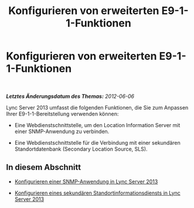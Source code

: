 ﻿---
title: Konfigurieren von erweiterten E9-1-1-Funktionen
TOCTitle: Konfigurieren von erweiterten E9-1-1-Funktionen
ms:assetid: 80412a02-88f0-4b8a-a187-cc5f38797dd6
ms:mtpsurl: https://technet.microsoft.com/de-de/library/Gg398645(v=OCS.15)
ms:contentKeyID: 49294564
ms.date: 05/19/2016
mtps_version: v=OCS.15
ms.translationtype: HT
---

# Konfigurieren von erweiterten E9-1-1-Funktionen

 

_**Letztes Änderungsdatum des Themas:** 2012-06-06_

Lync Server 2013 umfasst die folgenden Funktionen, die Sie zum Anpassen Ihrer E9-1-1-Bereitstellung verwenden können:

  - Eine Webdienstschnittstelle, um den Location Information Server mit einer SNMP-Anwendung zu verbinden.

  - Eine Webdienstschnittstelle für die Verbindung mit einer sekundären Standortdatenbank (Secondary Location Source, SLS).

## In diesem Abschnitt

  - [Konfigurieren einer SNMP-Anwendung in Lync Server 2013](lync-server-2013-configure-an-snmp-application.md)

  - [Konfigurieren eines sekundären Standortinformationsdiensts in Lync Server 2013](lync-server-2013-configure-a-secondary-location-information-service.md)


